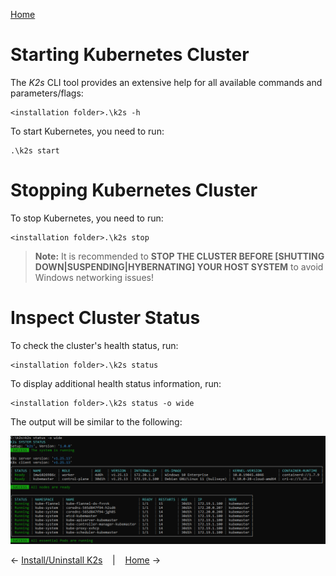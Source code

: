 <!--
SPDX-FileCopyrightText: © 2023 Siemens Healthcare GmbH

SPDX-License-Identifier: MIT
-->

[Home](../../README.md)

# Starting Kubernetes Cluster
The *K2s* CLI tool provides an extensive help for all available commands and parameters/flags:
```
<installation folder>.\k2s -h
```
 
To start Kubernetes, you need to run:

```
.\k2s start
```


# Stopping Kubernetes Cluster

To stop Kubernetes, you need to run:

```
<installation folder>.\k2s stop
```


> **Note:** It is recommended to **STOP THE CLUSTER BEFORE [SHUTTING DOWN|SUSPENDING|HYBERNATING] YOUR HOST SYSTEM** to avoid Windows networking issues!
# Inspect Cluster Status
To check the cluster's health status, run:

```
<installation folder>.\k2s status
```

To display additional health status information, run:

```
<installation folder>.\k2s status -o wide
```
The output will be similar to the following:

![Status Command Output](/doc/k2scli/img/status_cmd_output.png)

&larr;&nbsp;[Install/Uninstall K2s](./install-uninstall_cmd.md)&nbsp;&nbsp;&nbsp;&nbsp;|&nbsp;&nbsp;&nbsp;&nbsp;[Home](../../README.md)&nbsp;&rarr;